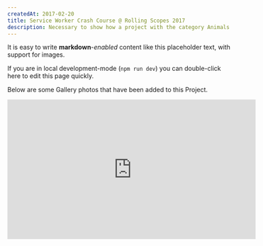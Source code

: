 ```yaml
---
createdAt: 2017-02-20
title: Service Worker Crash Course @ Rolling Scopes 2017
description: Necessary to show how a project with the category Animals is used
---
```


It is easy to write **markdown**-*enabled* content like this placeholder text, with support for images.

If you are in local development-mode (`npm run dev`) you can double-click here to edit this page quickly.

Below are some Gallery photos that have been added to this Project.

<iframe width="560" height="315" src="https://www.youtube.com/embed/043HeY_V-QQ" title="YouTube video player" frameborder="0" allow="accelerometer; autoplay; clipboard-write; encrypted-media; gyroscope; picture-in-picture" allowfullscreen></iframe>